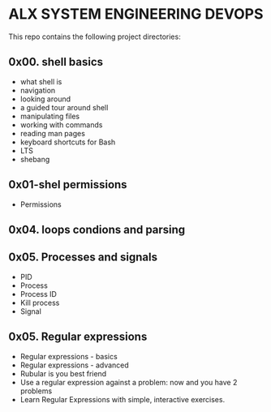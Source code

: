 # ALX SYSTEM ENGINEERING DEVOPS
This repo contains the following project directories:

## 0x00. shell basics
* what shell is
* navigation
* looking around
* a guided tour around shell
* manipulating files
* working with commands
* reading man pages
* keyboard shortcuts for Bash
* LTS
* shebang

## 0x01-shel permissions
* Permissions

## 0x04. loops condions and parsing

## 0x05. Processes and signals
* PID
* Process
* Process ID
* Kill process
* Signal

## 0x05. Regular expressions
* Regular expressions - basics
* Regular expressions - advanced
* Rubular is you best friend
* Use a regular expression against a problem: now and you have 2 problems
* Learn Regular Expressions with simple, interactive exercises.

